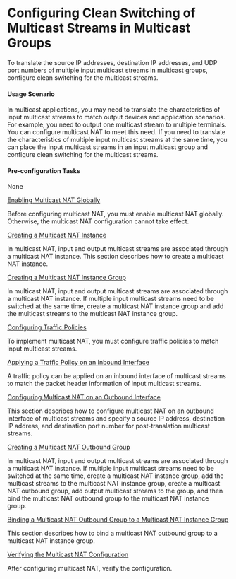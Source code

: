 Configuring Clean Switching of Multicast Streams in Multicast Groups
====================================================================

To translate the source IP addresses, destination IP addresses, and UDP port numbers of multiple input multicast streams in multicast groups, configure clean switching for the multicast streams.

#### Usage Scenario

In multicast applications, you may need to translate the characteristics of input multicast streams to match output devices and application scenarios. For example, you need to output one multicast stream to multiple terminals. You can configure multicast NAT to meet this need. If you need to translate the characteristics of multiple input multicast streams at the same time, you can place the input multicast streams in an input multicast group and configure clean switching for the multicast streams.


#### Pre-configuration Tasks

None


[Enabling Multicast NAT Globally](../../../../software/nev8r10_vrpv8r16/user/ne/dc_ne_multicast_cfg_0008_a.html)

Before configuring multicast NAT, you must enable multicast NAT globally. Otherwise, the multicast NAT configuration cannot take effect.

[Creating a Multicast NAT Instance](../../../../software/nev8r10_vrpv8r16/user/ne/dc_ne_multicast_cfg_0009_a.html)

In multicast NAT, input and output multicast streams are associated through a multicast NAT instance. This section describes how to create a multicast NAT instance.

[Creating a Multicast NAT Instance Group](../../../../software/nev8r10_vrpv8r16/user/ne/dc_ne_multicast_cfg_0021.html)

In multicast NAT, input and output multicast streams are associated through a multicast NAT instance. If multiple input multicast streams need to be switched at the same time, create a multicast NAT instance group and add the multicast streams to the multicast NAT instance group.

[Configuring Traffic Policies](../../../../software/nev8r10_vrpv8r16/user/ne/dc_ne_multicast_cfg_0026.html)

To implement multicast NAT, you must configure traffic policies to match input multicast streams.

[Applying a Traffic Policy on an Inbound Interface](../../../../software/nev8r10_vrpv8r16/user/ne/dc_ne_multicast_cfg_0011_a.html)

A traffic policy can be applied on an inbound interface of multicast streams to match the packet header information of input multicast streams.

[Configuring Multicast NAT on an Outbound Interface](../../../../software/nev8r10_vrpv8r16/user/ne/dc_ne_multicast_cfg_0012_a.html)

This section describes how to configure multicast NAT on an outbound interface of multicast streams and specify a source IP address, destination IP address, and destination port number for post-translation multicast streams.

[Creating a Multicast NAT Outbound Group](../../../../software/nev8r10_vrpv8r16/user/ne/dc_ne_multicast_cfg_0022.html)

In multicast NAT, input and output multicast streams are associated through a multicast NAT instance. If multiple input multicast streams need to be switched at the same time, create a multicast NAT instance group, add the multicast streams to the multicast NAT instance group, create a multicast NAT outbound group, add output multicast streams to the group, and then bind the multicast NAT outbound group to the multicast NAT instance group.

[Binding a Multicast NAT Outbound Group to a Multicast NAT Instance Group](../../../../software/nev8r10_vrpv8r16/user/ne/dc_ne_multicast_cfg_0023.html)

This section describes how to bind a multicast NAT outbound group to a multicast NAT instance group.

[Verifying the Multicast NAT Configuration](../../../../software/nev8r10_vrpv8r16/user/ne/dc_ne_multicast_cfg_0017_a.html)

After configuring multicast NAT, verify the configuration.